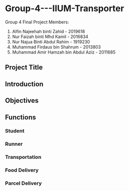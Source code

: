 # Group-4---IIUM-Transporter
Group 4 Final Project 
Members:
1. Alfin Najeehah binti Zahid           - 2019618
2. Nur Faizah binti Mhd Kamil           - 2016834
3. Nur Najua Binti Abdul Rahim          - 1919230
4. Muhammad Firdaus bin Shahrum         - 2013803
5. Muhammad Amir Hamzah bin Abdul Aziz  - 2011685

## Project Title

## Introduction

## Objectives


## Functions

### Student

### Runner

### Transportation

### Food Delivery

### Parcel Delivery
